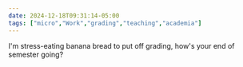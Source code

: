 ```yaml
---
date: 2024-12-18T09:31:14-05:00
tags: ["micro","Work","grading","teaching","academia"]
---
```

I'm stress-eating banana bread to put off grading, how's your end of semester going?